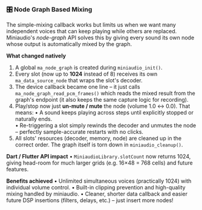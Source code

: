 ### 🎛️ Node Graph Based Mixing
The simple-mixing callback works but limits us when we want many independent voices that can keep playing while others are replaced.  Miniaudio's *node-graph* API solves this by giving every sound its own node whose output is automatically mixed by the graph.

**What changed natively**
1. A global `ma_node_graph` is created during `miniaudio_init()`.
2. Every slot (now up to **1024** instead of 8) receives its own `ma_data_source_node` that wraps the slot's decoder.
3. The device callback became one line – it just calls `ma_node_graph_read_pcm_frames()` which reads the mixed result from the graph's endpoint (it also keeps the same capture logic for recording).
4. Play/stop now just **un-mute / mute** the node (volume 1.0 ↔ 0.0).  That means:
   • A sound keeps playing across steps until explicitly stopped or naturally ends.  
   • Re-triggering a slot simply rewinds the decoder and unmutes the node – perfectly sample-accurate restarts with no clicks.
5. All slots' resources (decoder, memory, node) are cleaned up in the correct order.  The graph itself is torn down in `miniaudio_cleanup()`.

**Dart / Flutter API impact**
• `MiniaudioLibrary.slotCount` now returns 1024, giving head-room for much larger grids (e.g. 16×48 = 768 cells) and future features.

**Benefits achieved**
• Unlimited simultaneous voices (practically 1024) with individual volume control.
• Built-in clipping prevention and high-quality mixing handled by miniaudio.
• Cleaner, shorter data callback and easier future DSP insertions (filters, delays, etc.) – just insert more nodes!
